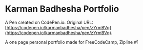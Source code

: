 # Karman Badhesha Portfolio

A Pen created on CodePen.io. Original URL: [https://codepen.io/karmanbadhesha/pen/zYrmBVq](https://codepen.io/karmanbadhesha/pen/zYrmBVq).

A one page personal portfolio made for FreeCodeCamp, Zipline #1
